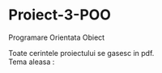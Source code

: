 # Proiect-3-POO
Programare Orientata Obiect

Toate cerintele proiectului se gasesc in pdf.\
Tema aleasa : 
